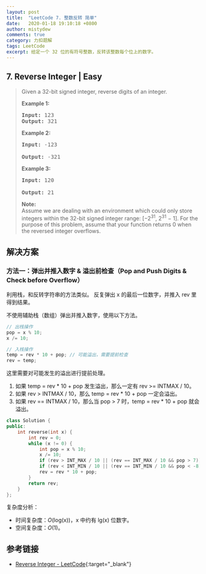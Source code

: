 ```yaml
---
layout: post
title:  "LeetCode 7. 整数反转 简单"
date:   2020-01-18 19:10:18 +0800
author: mistydew
comments: true
category: 力扣题解
tags: LeetCode
excerpt: 给定一个 32 位的有符号整数，反转该整数每个位上的数字。
---
```

## 7. Reverse Integer | Easy

> Given a 32-bit signed integer, reverse digits of an integer.
> 
> **Example 1:**
> 
> <pre>
> <strong>Input:</strong> 123
> <strong>Output:</strong> 321
> </pre>
> 
> **Example 2:**
> 
> <pre>
> <strong>Input:</strong> -123<br>
> <strong>Output:</strong> -321
> </pre>
> 
> **Example 3:**
> 
> <pre>
> <strong>Input:</strong> 120<br>
> <strong>Output:</strong> 21
> </pre>
> 
> **Note:**<br>
> Assume we are dealing with an environment which could only store integers within the 32-bit signed integer range: [−2<sup>31</sup>,  2<sup>31</sup> − 1]. For the purpose of this problem, assume that your function returns 0 when the reversed integer overflows.

## 解决方案

### 方法一：弹出并推入数字 & 溢出前检查（Pop and Push Digits & Check before Overflow）

利用栈，和反转字符串的方法类似。
反复弹出 x 的最后一位数字，并推入 rev 里得到结果。

不使用辅助栈（数组）弹出并推入数字，使用以下方法。

```cpp
// 出栈操作
pop = x % 10;
x /= 10;

// 入栈操作
temp = rev * 10 + pop; // 可能溢出，需要提前检查
rev = temp;
```

这里需要对可能发生的溢出进行提前处理。
1. 如果 temp = rev * 10 + pop 发生溢出，那么一定有 rev >= INTMAX / 10。
2. 如果 rev > INTMAX / 10，那么 temp = rev * 10 + pop 一定会溢出。
3. 如果 rev == INTMAX / 10，那么当 pop > 7 时，temp = rev * 10 + pop 就会溢出。

```cpp
class Solution {
public:
    int reverse(int x) {
        int rev = 0;
        while (x != 0) {
            int pop = x % 10;
            x /= 10;
            if (rev > INT_MAX / 10 || (rev == INT_MAX / 10 && pop > 7)) return 0;
            if (rev < INT_MIN / 10 || (rev == INT_MIN / 10 && pop < -8)) return 0;
            rev = rev * 10 + pop;
        }
        return rev;
    }
};
```

复杂度分析：
* 时间复杂度：_O_(log(x))，x 中约有 lg(x) 位数字。
* 空间复杂度：_O_(1)。

## 参考链接

* [Reverse Integer - LeetCode](https://leetcode.com/problems/reverse-integer/){:target="_blank"}
